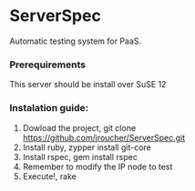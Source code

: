 # ServerSpec
Automatic testing system for PaaS.

### Prerequirements
This server should be install over SuSE 12

### Instalation guide:
1. Dowload the project, git clone https://github.com/jroucher/ServerSpec.git
2. Install ruby, zypper install git-core
3. Install rspec, gem install rspec
4. Remember to modify the IP node to test
5. Execute!, rake

